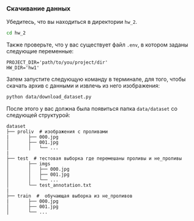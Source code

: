 ### Скачивание данных

Убедитесь, что вы находиться в директории `hw_2`. 
```bash
cd hw_2
```

Также проверьте, что у вас существует файл `.env`, в котором заданы следующие переменные:
```
PROJECT_DIR='path/to/you/project/dir'
HW_DIR='hw1'
```

Затем запустите следующую команду в терминале, для того, чтобы скачать архив с данными и извлечь из него изображения:
```bash
python data/download_dataset.py
```
После этого у вас должна была появиться папка `data/dataset` со следующей структурой:

```
dataset
├── proliv  # изображения с проливами
|       ├── 000.jpg
│       ├── 001.jpg
│       │   └── ...
|
├── test  # тестовая выборка где перемешаны проливы и не_проливы
│       ├── imgs
│       │   ├── 000.jpg
│       │   ├── 001.jpg
│       │   └── ...
│       └── test_annotation.txt
|
├── train  #  обучающая выборка из не_проливов
|       ├── 000.jpg
│       ├── 001.jpg
│       └── ...
```
